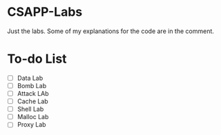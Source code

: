 # CSAPP-Labs
Just the labs. Some of my explanations for the code are in the comment. 

# To-do List
- [ ] Data Lab
- [ ] Bomb Lab
- [ ] Attack LAb
- [ ] Cache Lab
- [ ] Shell Lab
- [ ] Malloc Lab
- [ ] Proxy Lab
